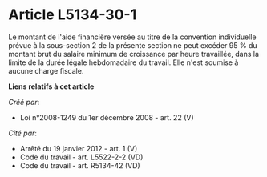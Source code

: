 # Article L5134-30-1

Le montant de l'aide financière versée au titre de la convention individuelle prévue à la sous-section 2 de la présente
section ne peut excéder 95 % du montant brut du salaire minimum de croissance par heure travaillée, dans la limite de la
durée légale hebdomadaire du travail. Elle n'est soumise à aucune charge fiscale.

**Liens relatifs à cet article**

_Créé par_:

  - Loi n°2008-1249 du 1er décembre 2008 - art. 22 (V)

_Cité par_:

  - Arrêté du 19 janvier 2012 - art. 1 (V)
  - Code du travail - art. L5522-2-2 (VD)
  - Code du travail - art. R5134-42 (VD)
